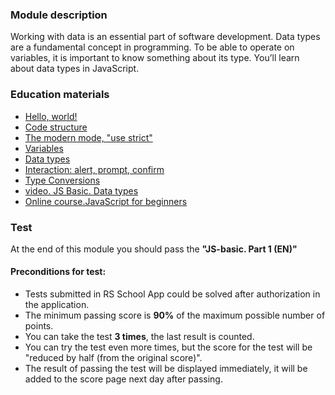 ### Module description
Working with data is an essential part of software development. Data types are a fundamental concept in programming. To be able to operate on variables, it is important to know something about its type. You’ll learn about data types in JavaScript.

### Education materials
* [Hello, world!](https://javascript.info/hello-world)
* [Code structure](https://javascript.info/structure)
* [The modern mode, "use strict"](https://javascript.info/strict-mode)
* [Variables](https://javascript.info/variables)
* [Data types](https://javascript.info/types)
* [Interaction: alert, prompt, confirm](https://javascript.info/alert-prompt-confirm)
* [Type Conversions](https://javascript.info/type-conversions)
* [video. JS Basic. Data types](https://youtu.be/b4eMKfKnres)
* [Online course.JavaScript for beginners](https://code-basics.com/languages/javascript)


### Test
At the end of this module you should pass the **"JS-basic. Part 1 (EN)"**

#### Preconditions for test:
* Tests submitted in RS School App could be solved after authorization in the application.
* The minimum passing score is **90%** of the maximum possible number of points.
* You can take the test **3 times**, the last result is counted.
* You can try the test even more times, but the score for the test will be "reduced by half (from the original score)".
* The result of passing the test will be displayed immediately, it will be added to the score page next day after passing.

